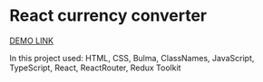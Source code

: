 # React currency converter

[DEMO LINK](https://github.com/Prince3378/react_currency_converter.git)

In this project used: HTML, CSS, Bulma, ClassNames, JavaScript, TypeScript, React, ReactRouter, Redux Toolkit
